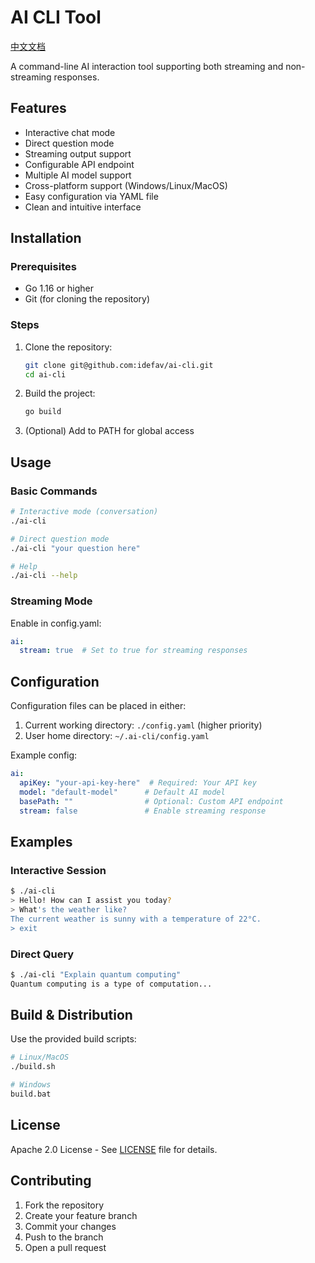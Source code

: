 # AI CLI Tool

[中文文档](readme_cn.md)

A command-line AI interaction tool supporting both streaming and non-streaming responses.

## Features

- Interactive chat mode
- Direct question mode  
- Streaming output support
- Configurable API endpoint
- Multiple AI model support
- Cross-platform support (Windows/Linux/MacOS)
- Easy configuration via YAML file
- Clean and intuitive interface

## Installation

### Prerequisites
- Go 1.16 or higher
- Git (for cloning the repository)

### Steps
1. Clone the repository:
   ```bash
   git clone git@github.com:idefav/ai-cli.git
   cd ai-cli
   ```
2. Build the project:
   ```bash
   go build
   ```
3. (Optional) Add to PATH for global access

## Usage

### Basic Commands
```bash
# Interactive mode (conversation)
./ai-cli

# Direct question mode
./ai-cli "your question here"

# Help
./ai-cli --help
```

### Streaming Mode
Enable in config.yaml:
```yaml
ai:
  stream: true  # Set to true for streaming responses
```

## Configuration

Configuration files can be placed in either:
1. Current working directory: `./config.yaml` (higher priority)
2. User home directory: `~/.ai-cli/config.yaml`

Example config:
```yaml
ai:
  apiKey: "your-api-key-here"  # Required: Your API key
  model: "default-model"      # Default AI model  
  basePath: ""                # Optional: Custom API endpoint
  stream: false               # Enable streaming response
```

## Examples

### Interactive Session
```bash
$ ./ai-cli
> Hello! How can I assist you today?
> What's the weather like?
The current weather is sunny with a temperature of 22°C.
> exit
```

### Direct Query
```bash
$ ./ai-cli "Explain quantum computing"
Quantum computing is a type of computation...
```

## Build & Distribution

Use the provided build scripts:
```bash
# Linux/MacOS
./build.sh

# Windows
build.bat
```

## License

Apache 2.0 License - See [LICENSE](LICENSE) file for details.

## Contributing

1. Fork the repository
2. Create your feature branch
3. Commit your changes
4. Push to the branch
5. Open a pull request
